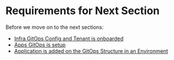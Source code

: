 # Requirements for Next Section

Before we move on to the next sections:

- [Infra GitOps Config and Tenant is onboarded](../for-delivery-engineers/tutorials/01-configure-infra-gitops-config/configure-infra-gitops-config.md)
- [Apps GitOps is setup](../for-delivery-engineers/tutorials/02-configure-apps-gitops-config/creating-gitops-structure.md)
- [Application is added on the GitOps Structure in an Environment](../for-delivery-engineers/tutorials/03-deploy-demo-app/deploy-demo-app.md)
